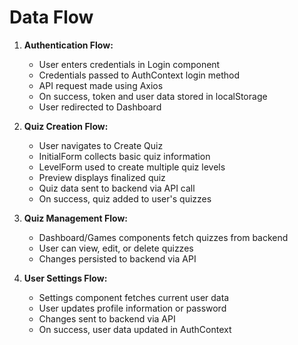 # Data Flow

1. **Authentication Flow:**

   - User enters credentials in Login component
   - Credentials passed to AuthContext login method
   - API request made using Axios
   - On success, token and user data stored in localStorage
   - User redirected to Dashboard

2. **Quiz Creation Flow:**

   - User navigates to Create Quiz
   - InitialForm collects basic quiz information
   - LevelForm used to create multiple quiz levels
   - Preview displays finalized quiz
   - Quiz data sent to backend via API call
   - On success, quiz added to user's quizzes

3. **Quiz Management Flow:**

   - Dashboard/Games components fetch quizzes from backend
   - User can view, edit, or delete quizzes
   - Changes persisted to backend via API

4. **User Settings Flow:**
   - Settings component fetches current user data
   - User updates profile information or password
   - Changes sent to backend via API
   - On success, user data updated in AuthContext
